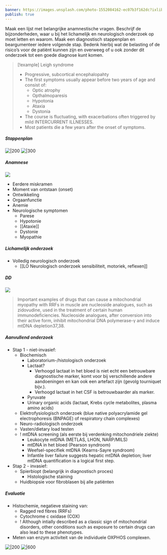 ```yaml
---
banner: https://images.unsplash.com/photo-1552084162-ec07b3f162dc?ixlib=rb-4.0.3&ixid=M3wxMjA3fDB8MHxwaG90by1wYWdlfHx8fGVufDB8fHx8fA%3D%3D&auto=format&fit=crop&w=1470&q=80
publish: true
---
```

Maak een lijst met belangrijke anamnestische vragen. Beschrijf de bijzonder­heden, waar u bij het lichamelijk en neurologisch onderzoek op moet letten en waarom. Maak een diagnostisch stappenplan en beargumenteer iedere volgende stap. Bedenk hierbij wat de belasting of de risico’s voor de patiënt kunnen zijn en overweeg of u ook zonder dit onderzoek tot een goede diagnose kunt komen.


> [!example] Leigh syndrome
> - Progressive, subcortical encephalopahty
> - The first symptoms usually appear before two years of age and consist of:
> 	- Optic atrophy
> 	- Opthalmoparesis
> 	- Hypotonia
> 	- Ataxia
> 	- Dystonia
> - The course is fluctuating, with exacerbations often triggered by mild INTERCURRENT ILLNESSES.
> - Most patients die a few years after the onset of symptoms.



##### Stappenplan 
![|200](https://i.imgur.com/y8afpCG.png)
![|300](https://i.imgur.com/HXNFkvZ.png)


##### Anamnese

![](https://i.imgur.com/9xUtFOv.png)

- Eerdere miskramen 
- Moment van ontstaan (onset)
- Ontwikkeling
- Orgaanfunctie
- Anemie
- Neurologische symptomen
	- Parese
	- Hypotonie
	- [[Ataxie]]
	- Dystonie
	- Myopathie

##### Lichamelijk onderzoek
- Volledig neurologisch onderzoek 
	- [[LO Neurologisch onderzoek sensibiliteit, motoriek, reflexen]]

##### DD
![](https://i.imgur.com/4i4gojw.png)

> Important examples of drugs that can cause a mitochondrial myopathy with RRFs in muscle are nucleoside analogues, such as zidovudine, used in the treatment of certain human immunodeficiencies. Nucleoside analogues, after conversion into their active form, inhibit mitochondrial DNA polymerase-γ and induce mtDNA depletion37,38.

##### Aanvullend onderzoek
- Stap 1 - niet-invasief:
	- Biochemisch
		- Laboratorium-/histologisch onderzoek
		-  Lactaat?
			- Verhoogd lactaat in het bloed is niet echt een betrouwbare diagnostische marker, komt voor bij verschillende andere aandoeningen en kan ook een artefact zijn (gevolg tourniquet bijv.).
			- Verhoogd lactaat in het CSF is betrouwbaarder als marker.
		- Pyruvate
		- Urinary organic acids (lactaat, Krebs cycle metabolites, plasma amino acids)
	- Elektrofysiologisch onderzoek (blue native polyacrylamide gel electrophoresis (BNPAGE) of respiratory chain complexes)
	- Neuro-radiologisch onderzoek
	- Vasten/dietary load testen
	- ! mtDNA screening (als eerste bij verdenking mitochondriele ziekte)
		- Leukocyte mtDNA (METLAS, LHON, NARP/MILS)
		- mtDNA in het bloed (Pearson syndroom)
		- Weefsel-specifiek mtDNA (Kearns-Sayre syndroom)
		- Infantile liver failure suggests hepatic mtDNA depletion; liver mtDNA quantification is a logical first step.
- Stap 2 - invasief:
	- Spierbiopt (belangrijk in diagnostisch proces) 
		- Histologische staining
	- Huidbiopsie voor fibroblasen bij alle patiënten

##### Evaluatie
- Histochemie, negatieve staining van:
	- Ragged red fibres (RRFs)
	- Cytochrome c oxidase (COX)
	- ! Although intially described as a classic sign of mitochondrial disorders, other conditions such as exposure to certain drugs can also lead to these phenotypes. 
- Meten van enzym activiteit van de individuele OXPHOS complexen.


![|200](https://i.imgur.com/6m6k6DN.png)
![|600](https://i.imgur.com/CixWGCX.png)




